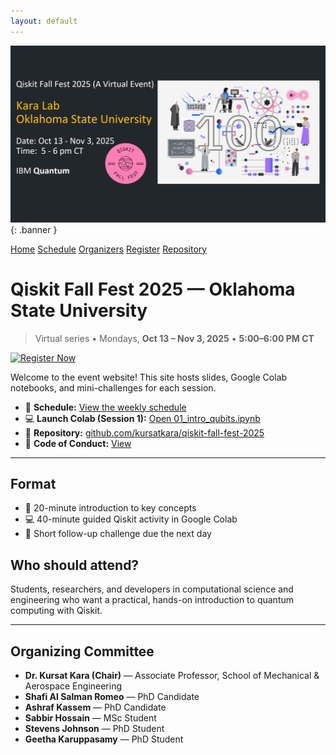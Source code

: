 ```yaml
---
layout: default
---
```


<link rel="stylesheet" href="assets/style.css">

![Qiskit Fall Fest 2025 Banner](assets/img/banner.jpg){: .banner }

<nav class="site-nav">
  <a href="{{ site.baseurl }}/">Home</a>
  <a href="{{ site.baseurl }}/schedule.html">Schedule</a>
  <a href="{{ site.baseurl }}/organizers.html">Organizers</a>
  <a href="https://forms.gle/QFX9VXnRvjnKLpJN6" target="_blank">Register</a>
  <a href="https://github.com/kursatkara/qiskit-fall-fest-2025" target="_blank">Repository</a>
</nav>

# Qiskit Fall Fest 2025 — Oklahoma State University

> Virtual series • Mondays, **Oct 13 – Nov 3, 2025** • **5:00–6:00 PM CT**

[![Register Now](https://img.shields.io/badge/Register-Qiskit%20Fall%20Fest%202025-brightgreen?style=for-the-badge)](https://forms.gle/QFX9VXnRvjnKLpJN6)

Welcome to the event website! This site hosts slides, Google Colab notebooks, and mini-challenges for each session.

- 📖 **Schedule:** [View the weekly schedule](schedule.md)
- 💻 **Launch Colab (Session 1):** [Open 01_intro_qubits.ipynb](../notebooks/01_intro_qubits.ipynb)
- 📂 **Repository:** [github.com/kursatkara/qiskit-fall-fest-2025](https://github.com/kursatkara/qiskit-fall-fest-2025)
- 📜 **Code of Conduct:** [View](../CODE_OF_CONDUCT.md)

---

## Format
- 🎤 20-minute introduction to key concepts  
- 💻 40-minute guided Qiskit activity in Google Colab  
- 🧩 Short follow-up challenge due the next day  

## Who should attend?
Students, researchers, and developers in computational science and engineering who want a practical, hands-on introduction to quantum computing with Qiskit.

---

## Organizing Committee

- **Dr. Kursat Kara (Chair)** — Associate Professor, School of Mechanical & Aerospace Engineering  
- **Shafi Al Salman Romeo** — PhD Candidate  
- **Ashraf Kassem** — PhD Candidate  
- **Sabbir Hossain** — MSc Student  
- **Stevens Johnson** — PhD Student  
- **Geetha Karuppasamy** — PhD Student

